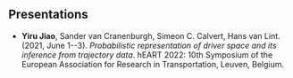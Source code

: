 ## Presentations
- __Yiru Jiao__, Sander van Cranenburgh, Simeon C. Calvert, Hans van Lint. (2021, June 1--3). _Probabilistic representation of driver space and its inference from trajectory data_. hEART 2022: 10th Symposium of the European Association for Research in Transportation, Leuven, Belgium.
